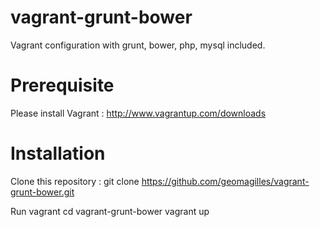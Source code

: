 vagrant-grunt-bower
===================

Vagrant configuration with grunt, bower, php, mysql included.

Prerequisite
============
Please install Vagrant : http://www.vagrantup.com/downloads


Installation
============

Clone this repository :
git clone https://github.com/geomagilles/vagrant-grunt-bower.git

Run vagrant
cd vagrant-grunt-bower
vagrant up

